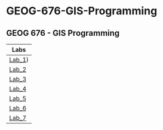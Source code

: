 # GEOG-676-GIS-Programming

## GEOG 676 - GIS Programming

|Labs|
|---|
|[Lab_1](Lab_1/README.md))|
|[Lab_2](Lab_2/README.md)|
|[Lab_3](Lab_3/README.md)|
|[Lab_4](Lab_4/README.md)|
|[Lab_5](Lab_5/README.md)|
|[Lab_6](Lab_6/README.md)|
|[Lab_7](Lab_7/README.md)|

